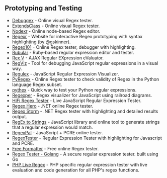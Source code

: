 ## Prototyping and Testing

  * [Debuggex](https://www.debuggex.com/) \- Online visual Regex tester.
  * [ExtendsClass](https://extendsclass.com/regex-tester.html) \- Online visual Regex tester.
  * [Nodexr](https://www.nodexr.net) \- Online node-based Regex editor.
  * [Regexr](http://regexr.com/) \- Website for interactive Regex prototyping with syntax highlighting (by @gskinner).
  * [Regex101](https://regex101.com/) \- Online Regex tester, debugger with highlighting.
  * [Rubular](http://rubular.com/) \- Ruby-based regular expression editor and tester.
  * [Rex V](http://www.rexv.org/) \- AJAX Regular EXpression eValuator.
  * [RegViz](http://regviz.org/) \- Tool for debugging JavaScript regular expressions in a visual way.
  * [Regulex](https://jex.im/regulex) \- JavaScript Regular Expression Visualizer.
  * [PyRegex](http://www.pyregex.com/) \- Online Regex tester to check validity of Regex in the Python language Regex subset.
  * [pythex](http://pythex.org/) \- Quick way to test your Python regular expressions.
  * [Regexper](http://regexper.com/) \- Regex visualizer for JavaScript using railroad diagrams.
  * [HiFi Regex Tester](http://www.gethifi.com/tools/regex) \- Live JavaScript Regular Expression Tester.
  * [Regex Hero](http://regexhero.net/tester/) \- .NET online Regex tester.
  * [Regex Storm](http://regexstorm.net/tester) \- .NET Regex tester with highlighting and detailed results output.
  * [RegEx to Strings](https://www.wimpyprogrammer.com/regex-to-strings/) \- JavaScript library and online tool to generate strings that a regular expression would match.
  * [RegexPal](http://www.regexpal.com) \- JavaScript + PCRE online tester.
  * [RegexTester](http://www.regextester.com) \- Regular Expression Tester with highlighting for Javascript and PCRE.
  * [Free Formatter](http://www.freeformatter.com/regex-tester.html) \- Free online Regex tester.
  * [Regex Tester - Golang](https://regex-golang.appspot.com/assets/html/index.html) \- A secure regular expression tester. built using Go
  * [PHP Live Regex](https://www.phpliveregex.com) \- PHP specific regular expression tester with live evaluation and code generation for all PHP's regex functions.